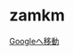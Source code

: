 # zamkm
<!DOCTYPE html>
<body>
    <a href="https://www.google.com" class="google-button">Googleへ移動</a>
</body>
</html>
